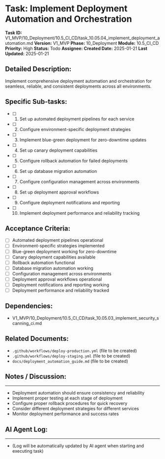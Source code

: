 # Task: Implement Deployment Automation and Orchestration

**Task ID:** V1_MVP/10_Deployment/10.5_CI_CD/task_10.05.04_implement_deployment_automation.md
**Version:** V1_MVP
**Phase:** 10_Deployment
**Module:** 10.5_CI_CD
**Priority:** High
**Status:** Todo
**Assignee:**
**Created Date:** 2025-01-21
**Last Updated:** 2025-01-21

## Detailed Description:
Implement comprehensive deployment automation and orchestration for seamless, reliable, and consistent deployments across all environments.

## Specific Sub-tasks:
- [ ] 1. Set up automated deployment pipelines for each service
- [ ] 2. Configure environment-specific deployment strategies
- [ ] 3. Implement blue-green deployment for zero-downtime updates
- [ ] 4. Set up canary deployment capabilities
- [ ] 5. Configure rollback automation for failed deployments
- [ ] 6. Set up database migration automation
- [ ] 7. Configure configuration management across environments
- [ ] 8. Set up deployment approval workflows
- [ ] 9. Configure deployment notifications and reporting
- [ ] 10. Implement deployment performance and reliability tracking

## Acceptance Criteria:
- [ ] Automated deployment pipelines operational
- [ ] Environment-specific strategies implemented
- [ ] Blue-green deployment working for zero-downtime
- [ ] Canary deployment capabilities available
- [ ] Rollback automation functional
- [ ] Database migration automation working
- [ ] Configuration management across environments
- [ ] Deployment approval workflows operational
- [ ] Deployment notifications and reporting working
- [ ] Deployment performance and reliability tracked

## Dependencies:
- V1_MVP/10_Deployment/10.5_CI_CD/task_10.05.03_implement_security_scanning_ci.md

## Related Documents:
- `.github/workflows/deploy-production.yml` (file to be created)
- `.github/workflows/deploy-staging.yml` (file to be created)
- `docs/deployment_automation_guide.md` (file to be created)

## Notes / Discussion:
---
* Deployment automation should ensure consistency and reliability
* Implement proper testing at each stage of deployment
* Configure proper rollback procedures for quick recovery
* Consider different deployment strategies for different services
* Monitor deployment performance and success rates

## AI Agent Log:
---
* (Log will be automatically updated by AI agent when starting and executing task)